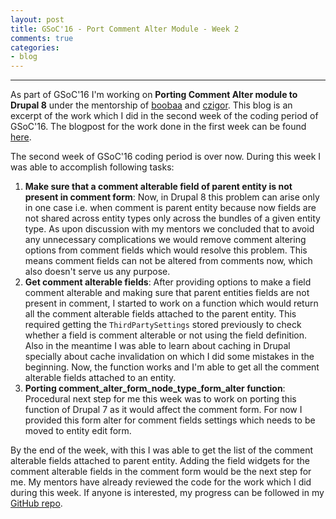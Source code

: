 ```yaml
---
layout: post
title: GSoC'16 - Port Comment Alter Module - Week 2
comments: true
categories:
- blog
---
```


---

As part of GSoC'16 I'm working on **Porting Comment Alter module to Drupal 8** under the mentorship of [boobaa][] and [czigor][]. This blog is an excerpt of the work which I did in the second week of the coding period of GSoC'16. The blogpost for the work done in the first week can be found [here][previous_blog].

The second week of GSoC'16 coding period is over now. During this week I was able to accomplish following tasks:

1. **Make sure that a comment alterable field of parent entity is not present in comment form**: Now, in Drupal 8 this problem can arise only in one case i.e. when comment is parent entity because now fields are not shared across entity types only across the bundles of a given entity type. As upon discussion with my mentors we concluded that to avoid any unnecessary complications we would remove comment altering options from comment fields which would resolve this problem. This means comment fields can not be altered from comments now, which also doesn't serve us any purpose.
2. **Get comment alterable fields**: After providing options to make a field comment alterable and making sure that parent entities fields are not present in comment, I started to work on a function which would return all the comment alterable fields attached to the parent entity. This required getting the `ThirdPartySettings` stored previously to check whether a field is comment alterable or not using the field definition. Also in the meantime I was able to learn about caching in Drupal specially about cache invalidation on which I did some mistakes in the beginning. Now, the function works and I'm able to get all the comment alterable fields attached to an entity.
3. **Porting comment_alter_form_node_type_form_alter function**: Procedural next step for me this week was to work on porting this function of Drupal 7 as it would affect the comment form. For now I provided this form alter for comment fields settings which needs to be moved to entity edit form.

By the end of the week, with this I was able to get the list of the comment alterable fields attached to parent entity. Adding the field widgets for the comment alterable fields in the comment form would be the next step for me. My mentors have already reviewed the code for the work which I did during this week. If anyone is interested, my progress can be followed in my [GitHub repo][github_repo].

[boobaa]:https://www.drupal.org/u/boobaa
[czigor]:https://www.drupal.org/u/czigor
[github_repo]:https://github.com/anchal29/comment_alter
[previous_blog]:../../05/30/GSoC-16-Port-Comment-Alter-Module-Week-1.html
